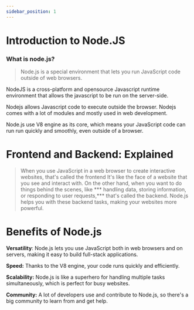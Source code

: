```yaml
---
sidebar_position: 1
---
```


# Introduction to Node.JS 

### What is node.js?
> Node.js is a special environment that lets you run JavaScript code outside of web browsers.

NodeJS is a cross-platform and opensource Javascript runtime environment that allows the javascript to be run on the server-side.

Nodejs allows Javascript code to execute outside the browser. Nodejs comes with a lot of modules and mostly used in web development.

Node.js use V8 engine as its core, which means your JavaScript code can run run quickly and smoothly, even outside of a browser.

# Frontend and Backend: Explained

> When you use JavaScript in a web browser to create interactive websites, that's called the frontend It's like the face of a website that you see and interact with. On the other hand, when you want to do things behind the scenes, like *** handling data, storing information, or responding to user requests,*** that's called the backend. Node.js helps you with these backend tasks, making your websites more powerful.

# Benefits of Node.js
**Versatility**: Node.js lets you use JavaScript both in web browsers and on servers, making it easy to build full-stack applications.

**Speed:** Thanks to the V8 engine, your code runs quickly and efficiently.

**Scalability:** Node.js is like a superhero for handling multiple tasks simultaneously, which is perfect for busy websites.

**Community:** A lot of developers use and contribute to Node.js, so there's a big community to learn from and get help.
